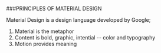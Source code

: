 ###PRINCIPLES OF MATERIAL DESIGN

Material Design is a design language developed by Google; 

1. Material is the metaphor
2. Content is bold, graphic, intential -- color and typography
3. Motion provides meaning
